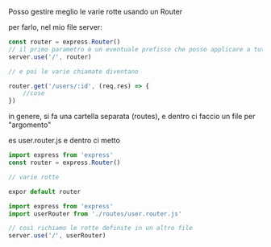 Posso gestire meglio le varie rotte usando un Router

per farlo, nel mio file server: 

```Javascript
const router = express.Router()
// il primo parametro è un eventuale prefisso che posso applicare a tutte le rotte.
server.use('/', router)

// e poi le varie chiamate diventano

router.get('/users/:id', (req,res) => {
	//cose
})
```

in genere, si fa una cartella separata (routes), e dentro ci faccio un file per "argomento"

es user.router.js e dentro ci metto 

```Javascript
import express from 'express'
const router = express.Router()

// varie rotte

expor default router
```


```Javascript
import express from 'express'
import userRouter from './routes/user.router.js'

// così richiamo le rotte definite in un altro file
server.use('/', userRouter)
```